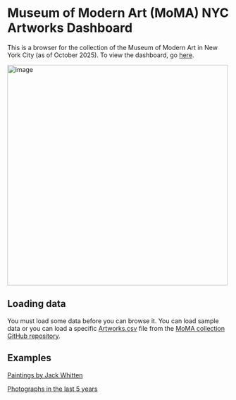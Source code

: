 # Museum of Modern Art (MoMA) NYC Artworks Dashboard

This is a browser for the collection of the Museum of Modern Art in New York City (as of October 2025).  To view the dashboard, go [here](https://matthewhorridge.github.io/moma-dashboard).  

<img width="500" alt="image" src="https://github.com/user-attachments/assets/f67137bb-d823-42d1-ad62-8f2212769653" />


## Loading data

You must load some data before you can browse it. You can load sample data or you can load a specific [Artworks.csv](https://media.githubusercontent.com/media/MuseumofModernArt/collection/refs/heads/main/Artworks.csv) file from the [MoMA collection GitHub repository](https://github.com/MuseumofModernArt/collection).

## Examples

[Paintings by Jack Whitten](https://matthewhorridge.github.io/moma-dashboard/?load=artists&artists=Jack%2520Whitten&classes=Painting&ymin=1900&ymax=2025&page=1&pageSize=50&sortKey=title&sortDir=asc&cols=image_url%2Ctitle%2Cartist_display_name%2Cartist_nationality%2Cdepartment%2Cclassification%2Cmedium%2Cdate_text)

[Photographs in the last 5 years](https://matthewhorridge.github.io/moma-dashboard/?load=artists&classes=Photograph&ymin=2020&ymax=2025&page=1&pageSize=50&sortKey=title&sortDir=asc&cols=image_url%2Ctitle%2Cartist_display_name%2Cartist_nationality%2Cdepartment%2Cclassification%2Cmedium%2Cdate_text)
